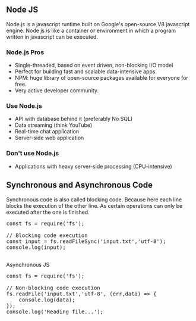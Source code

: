 ## Node JS

Node.js is a javascript runtime built on Google's open-source V8 javascript engine.
Node js is like a container or environment in which a program written in javascript can be executed.

### Node.js Pros

- Single-threaded, based on event driven, non-blocking I/O model
- Perfect for building fast and scalable data-intensive apps.
- NPM: huge library of open-source packages available for everyone for free.
- Very active developer community.

### Use Node.js

- API with database behind it (preferably No SQL)
- Data streaming (think YouTube)
- Real-time chat application
- Server-side web application

### Don't use Node.js

- Applications with heavy server-side processing (CPU-intensive)

## Synchronous and Asynchronous Code

Synchronous code is also called blocking code. Because here each line blocks the execution of the other line. As certain operations can only be executed after the one is finished.

<pre>
const fs = require('fs');

// Blocking code execution
const input = fs.readFileSync('input.txt','utf-8');
console.log(input);

</pre>

Asynchronous JS

<pre>
const fs = require('fs');

// Non-blocking code execution
fs.readFile('input.txt','utf-8', (err,data) => {
    console.log(data);
});
console.log('Reading file...');
 </pre>
